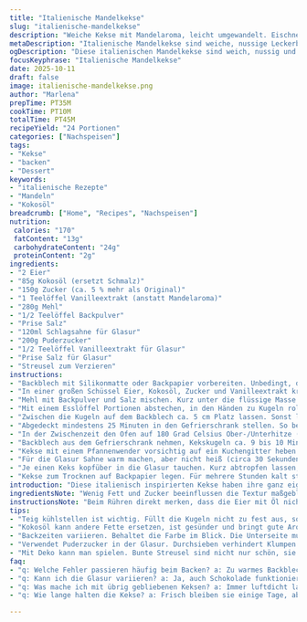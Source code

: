 ```yaml
---
title: "Italienische Mandelkekse"
slug: "italienische-mandelkekse"
description: "Weiche Kekse mit Mandelaroma, leicht umgewandelt. Eischnee durch mehr Zucker ersetzt, Vanille statt bitterem Mandelaroma, kleiner Twist mit Kokosöl anstatt Schmalz. Teig kühlstellen, Kekse leicht goldbraun backen, Glasur frischer halten, perfekte Balance aus süß und nussig. Kleine Details entscheiden hier über Textur und Geschmack. Praktische Tipps für Backzeiten, Konsistenzen, Ersatzstoffe inklusive."
metaDescription: "Italienische Mandelkekse sind weiche, nussige Leckerbissen mit einer köstlichen Vanille-Glasur, perfekt für jeden Anlass und mit einzigartiger Textur."
ogDescription: "Diese italienischen Mandelkekse sind weich, nussig und leicht süß – ideal für eine festliche Stimmung oder einfach zum Genießen."
focusKeyphrase: "Italienische Mandelkekse"
date: 2025-10-11
draft: false
image: italienische-mandelkekse.png
author: "Marlena"
prepTime: PT35M
cookTime: PT10M
totalTime: PT45M
recipeYield: "24 Portionen"
categories: ["Nachspeisen"]
tags:
- "Kekse"
- "backen"
- "Dessert"
keywords:
- "italienische Rezepte"
- "Mandeln"
- "Kokosöl"
breadcrumb: ["Home", "Recipes", "Nachspeisen"]
nutrition: 
 calories: "170"
 fatContent: "13g"
 carbohydrateContent: "24g"
 proteinContent: "2g"
ingredients:
- "2 Eier"
- "85g Kokosöl (ersetzt Schmalz)"
- "150g Zucker (ca. 5 % mehr als Original)"
- "1 Teelöffel Vanilleextrakt (anstatt Mandelaroma)"
- "280g Mehl"
- "1/2 Teelöffel Backpulver"
- "Prise Salz"
- "120ml Schlagsahne für Glasur"
- "200g Puderzucker"
- "1/2 Teelöffel Vanilleextrakt für Glasur"
- "Prise Salz für Glasur"
- "Streusel zum Verzieren"
instructions:
- "Backblech mit Silikonmatte oder Backpapier vorbereiten. Unbedingt, damit keine Keksreste ankleben."
- "In einer großen Schüssel Eier, Kokosöl, Zucker und Vanilleextrakt kräftig verquirlen. Das Kokosöl vorher flüssig machen; Achtung nicht zu heiß, sonst stocken die Eier."
- "Mehl mit Backpulver und Salz mischen. Kurz unter die flüssige Masse heben - nicht zu lange rühren, sonst wird der Teig zäh."
- "Mit einem Esslöffel Portionen abstechen, in den Händen zu Kugeln rollen. 24 Stück sollten es werden. Nicht zu groß, sonst backen sie innen nicht durch."
- "Zwischen die Kugeln auf dem Backblech ca. 5 cm Platz lassen. Sonst laufen sie zusammen."
- "Abgedeckt mindestens 25 Minuten in den Gefrierschrank stellen. So behalten sie beim Backen Form und zerlaufen nicht zu stark."
- "In der Zwischenzeit den Ofen auf 180 Grad Celsius Ober-/Unterhitze (etwa 355 °F) vorheizen. Etwas höher als sonst, gibt schönere Farbe."
- "Backblech aus dem Gefrierschrank nehmen, Kekskugeln ca. 9 bis 10 Minuten backen. Die Unterseiten achten: leicht goldbraun, die Oberseite aber noch fast weiß. Sie sollten fest, aber nicht trocken sein."
- "Kekse mit einem Pfannenwender vorsichtig auf ein Kuchengitter heben. Komplett auskühlen lassen, sonst löst sich die Glasur schlecht."
- "Für die Glasur Sahne warm machen, aber nicht heiß (circa 30 Sekunden in der Mikrowelle). Puderzucker sieben und mit Vanille, Salz und Sahne in einer Schüssel verrühren. Rühren, bis es gießfähig, aber nicht zu dünn ist – etwa drei Esslöffel Sahne reichen meistens."
- "Je einen Keks kopfüber in die Glasur tauchen. Kurz abtropfen lassen, bevor direkt bunte Streusel drauf. Schnelles Arbeiten, sonst wird die Glasur fest und brüchig."
- "Kekse zum Trocknen auf Backpapier legen. Für mehrere Stunden kalt stellen oder sofort servieren."
introduction: "Diese italienisch inspirierten Kekse haben ihre ganz eigene Textur. Weich, fast buttrig mit einem dezenten Mandel-Vanille-Aroma. Ich habe öfter Schmalz gegen Kokosöl getauscht – der Geschmack wird etwas feiner, die Struktur bleibt saftig. Das Geheimnis: Teig unbedingt kühlen, nicht verrückt rühren, und beim Backen genau hinschauen. Wenn ihr das Gefühl habt, dass die Kekse auslaufen oder zu flach werden, immer nochmal für 10 Minuten in die Kälte. Beide Aromen, Mandel und Vanille, harmonieren hier gut, je nachdem was ihr daheim habt. Die Glasur sollte frisch angesetzt sein, sonst wird sie hart und unappetitlich. Kleine Sprenkel runden optisch ab und sorgen für ein festliches Feeling. Backzeiten schwanken mit Ofen, deshalb lieber Augen und Fingerspitzengefühl nutzen. Ich habe ne Menge Kekse versaut, bis ich diese Balance raus hatte."
ingredientsNote: "Wenig Fett und Zucker beeinflussen die Textur maßgeblich. Statt Schmalz funktioniert Kokosöl super – es gibt eine dezente Nussnote und ist gesünder. Zucker leicht erhöhen hilft, den Teig geschmeidiger zu machen und Backtrieb zu optimieren. Mandelaroma ersetze ich oft durch Vanilleextrakt; milder, aber ebenfalls aromatisch. Lässt sich gut anpassen nach Vorliebe. Falls keine Schlagsahne greifbar ist, geht halb Milch halb Sahne, aber die Glasur wird dicker und trocknet schneller aus. Puderzucker sieben ist wichtig, sonst klumpt Glasur und verbockt den Look. Das Backpulver nicht weglassen, sonst werden die Kekse zäh. Salz hebt Geschmack hervor, immer eine Prise rein. Detectoren: zu viel Flüssigkeit macht Kekse flach, zu wenig zu trocken und krümelig. Immer erst kleinstmögliche Abweichung."
instructionsNote: "Beim Rühren direkt merken, dass die Eier mit Öl nicht zu heiß werden dürfen. Sonst setzt das Ei an, Klümpchen entstehen. Der Teig sollte sich wie leichter, fast cremiger Mürbeteig anfühlen, nicht zäh. Kugeln konsequent gleich groß machen, sonst backen manche zu schnell oder zu langsam. Abstand auf dem Blech einhalten – die Kekse laufen sonst zusammen. Gefrieren ist ein Muss, um glänzend runde Kekse zu bekommen. Wenn die Kugeln beim Backen im Ofen anfangen zu laufen, ist der Teig zu weich oder nicht kalt genug. Unterseite leicht golden, Oberseite noch weiß: Signal zum Rausnehmen. Kekse unbedingt komplett auskühlen lassen. Glasur anrühren kurz vor Gebrauch; sie dickt schnell nach und wird dann wegen festwerden unpraktisch. Warmhalten und nochmal kurz rühren hilft. Glasur dick genug, dass sie auf der Keksoberfläche haftet, aber nicht zu dickflüssig, damit sie nicht kleckert. Streusel sofort aufstreuen schreibt sich von selbst. Trocknen auf Gitter oder Backpapier. Lagert luftdicht, sonst werden sie zäh."
tips:
- "Teig kühlstellen ist wichtig. Füllt die Kugeln nicht zu fest aus, sondern lockerer. Haltet Abstand zwischen den Kugeln, sonst laufen sie zusammen. Die Kugeln sollten identisch groß sein. Dann backen sie gleichmäßig."
- "Kokosöl kann andere Fette ersetzen, ist gesünder und bringt gute Aromen. Wenn Sahne nicht verfügbar ist, könnt ihr Milch verwenden; die Konsistenz der Glasur ändert sich. Seid vorsichtig beim Zucken – es soll flüssig sein, aber nicht laufend."
- "Backzeiten variieren. Behaltet die Farbe im Blick. Die Unterseite muss goldbraun sein, aber die Oberseite fast weiß. Andernfalls werden sie trocken."
- "Verwendet Puderzucker in der Glasur. Durchsieben verhindert Klumpen. Körper fühlt sich bei Rühren wichtig an – ob alles gut eingebunden ist. Glasur kurz vor Gebrauch anrühren, sie wird schnell fest."
- "Mit Deko kann man spielen. Bunte Streusel sind nicht nur schön, sie bringen auch einen knackigen Biss. Hochregale in der Küche sind kein Problem, wenn die Kekse ordentlich gelagert werden."
faq:
- "q: Welche Fehler passieren häufig beim Backen? a: Zu warmes Backblech, dann laufen die Kekse auseinander. Oder zu wenig kühlen."
- "q: Kann ich die Glasur variieren? a: Ja, auch Schokolade funktioniert gut. Alternativen gibt es viele. Just experimentieren."
- "q: Was mache ich mit übrig gebliebenen Keksen? a: Immer luftdicht lagern. In der Dose oder Folie - sonst werden sie schnell zäh."
- "q: Wie lange halten die Kekse? a: Frisch bleiben sie einige Tage, aber kehren dann dem Zähwerden den Rücken. Kühlen hilft."

---
```

